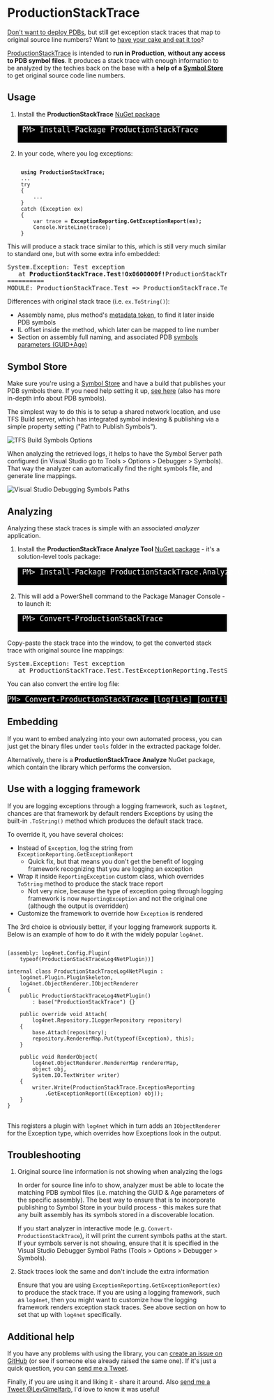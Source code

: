 # ProductionStackTrace

[Don't want to deploy PDBs][2], but still get exception stack traces that map to original source line numbers? Want to [have your cake and eat it too](http://en.wikipedia.org/wiki/You_can't_have_your_cake_and_eat_it)?

[ProductionStackTrace][1] is intended to **run in Production**, **without any access to PDB symbol files**. It produces a stack trace with enough information to be analyzed by the techies back on the base with a **help of a [Symbol Store][3]** to get original source code line numbers.

[1]: https://www.nuget.org/packages/ProductionStackTrace
[2]: http://www.lionhack.com/2014/01/14/advanced-dotnet-debugging-pdbs-and-symbols/
[3]: http://msdn.microsoft.com/en-us/library/windows/desktop/ms680693(v=vs.85).aspx

<style>
.cmd {background-color:#000;color:#fff;font-size:120%;overflow:visible}
</style>

## Usage

1. Install the **ProductionStackTrace** [NuGet package][1]

    <pre class="cmd">
    PM> Install-Package ProductionStackTrace
    </pre>

2. In your code, where you log exceptions:
   
   <pre><code language="c-sharp">
    <b>using ProductionStackTrace;</b>
    ...
    try
    {
        ...
    }
    catch (Exception ex)
    {
        var trace = <b>ExceptionReporting.GetExceptionReport(ex);</b>
        Console.WriteLine(trace);
    }
   </code></pre>

This will produce a stack trace similar to this, which is still very much similar to standard one, but with some extra info embedded:

<pre>
System.Exception: Test exception
   at <b>ProductionStackTrace.Test!0x0600000f!</b>ProductionStackTrace.Test.TestExceptionReporting.TestSimpleException() <b>+0xc</b>
==========
MODULE: ProductionStackTrace.Test => ProductionStackTrace.Test, Version=1.0.0.0, Culture=neutral, PublicKeyToken=null; G:4e6f400982514fc29d72d9928819aac0; A:6
</pre>

Differences with original stack trace (i.e. `ex.ToString()`):

  * Assembly name, plus method's [metadata token](http://blogs.msdn.com/b/davbr/archive/2011/10/17/metadata-tokens-run-time-ids-and-type-loading.aspx), to find it later inside PDB symbols
  * IL offset inside the method, which later can be mapped to line number
  * Section on assembly full naming, and associated PDB [symbols parameters (GUID+Age)][2]

## Symbol Store

Make sure you're using a [Symbol Store][3] and have a build that publishes your PDB symbols there. If you need help setting it up, [see here][2] (also has more in-depth info about PDB symbols).

The simplest way to do this is to setup a shared network location, and use TFS Build server, which has integrated symbol indexing & publishing via a simple property setting ("Path to Publish Symbols").

![TFS Build Symbols Options](http://static.lionhack.com/images/2014-01-14-advanced-dotnet-debugging-pdbs-and-symbols/TFSBuild_SourceIndexing.png)

When analyzing the retrieved logs, it helps to have the Symbol Server path configured (in Visual Studio go to Tools > Options > Debugger > Symbols). That way the analyzer can automatically find the right symbols file, and generate line mappings.

![Visual Studio Debugging Symbols Paths](http://static.lionhack.com/images/2014-01-14-advanced-dotnet-debugging-pdbs-and-symbols/Debugging_Options_Symbols.png)

## Analyzing

Analyzing these stack traces is simple with an associated _analyzer_ application.

1. Install the **ProductionStackTrace Analyze Tool** [NuGet package](https://www.nuget.org/packages/ProductionStackTrace.Analyze.Console) - it's a solution-level tools package:

    <pre class="cmd">
    PM> Install-Package ProductionStackTrace.Analyze.Console
    </pre>

2. This will add a PowerShell command to the Package Manager Console - to launch it:
    <pre class="cmd">
    PM> Convert-ProductionStackTrace
    </pre>

Copy-paste the stack trace into the window, to get the converted stack trace with original source line mappings:

<pre>
System.Exception: Test exception
   at ProductionStackTrace.Test.TestExceptionReporting.TestSimpleException() in ..\ProductionStackTrace.Test\TestExceptionReporting.cs:line 23
</pre>

You can also convert the entire log file:

<pre class="cmd">
PM> Convert-ProductionStackTrace [logfile] [outfile]
</pre>

## Embedding

If you want to embed analyzing into your own automated process, you can just get the binary files under `tools` folder in the extracted package folder.

Alternatively, there is a **ProductionStackTrace Analyze** NuGet package, which contain the library which performs the conversion. 

## Use with a logging framework

If you are logging exceptions through a logging framework, such as `log4net`, chances are that framework by default renders Exceptions by using the built-in `.ToString()` method which produces the default stack trace.

To override it, you have several choices:

  - Instead of `Exception`, log the string from `ExceptionReporting.GetExceptionReport`
    - Quick fix, but that means you don't get the benefit of logging framework recognizing that you are logging an exception
  - Wrap it inside `ReportingException` custom class, which overrides `ToString` method to produce the stack trace report
    - Not very nice, because the type of exception going through logging framework is now `ReportingException` and not the original one (although the output is overridden)
  - Customize the framework to override how `Exception` is rendered

The 3rd choice is obviously better, if your logging framework supports it. Below is an example of how to do it with the widely popular `log4net`.

<pre lang="csharp" style="overflow: visible">
<code>
[assembly: log4net.Config.Plugin(
    typeof(ProductionStackTraceLog4NetPlugin))]

internal class ProductionStackTraceLog4NetPlugin : 
    log4net.Plugin.PluginSkeleton,
    log4net.ObjectRenderer.IObjectRenderer
{
    public ProductionStackTraceLog4NetPlugin() 
        : base("ProductionStackTrace") {}

    public override void Attach(
        log4net.Repository.ILoggerRepository repository)
    {
        base.Attach(repository);
        repository.RendererMap.Put(typeof(Exception), this);
    }

    public void RenderObject(
        log4net.ObjectRenderer.RendererMap rendererMap, 
        object obj, 
        System.IO.TextWriter writer)
    {
        writer.Write(ProductionStackTrace.ExceptionReporting
            .GetExceptionReport((Exception) obj));
    }    
}
</code>
</pre>

This registers a plugin with `log4net` which in turn adds an `IObjectRenderer` for the Exception type, which overrides how Exceptions look in the output.

## Troubleshooting

1. Original source line information is not showing when analyzing the logs

    In order for source line info to show, analyzer must be able to locate the matching PDB symbol files (i.e. matching the GUID & Age parameters of the specific assembly). The best way to ensure that is to incorporate publishing to Symbol Store in your build process - this makes sure that any built assembly has its symbols stored in a discoverable location.

    If you start analyzer in interactive mode (e.g. `Convert-ProductionStackTrace`), it will print the current symbols paths at the start. If your symbols server is not showing, ensure that it is specified in the Visual Studio Debugger Symbol Paths (Tools > Options > Debugger > Symbols).

2. Stack traces look the same and don't include the extra information

    Ensure that you are using `ExceptionReporting.GetExceptionReport(ex)` to produce the stack trace. If you are using a logging framework, such as `log4net`, then you might want to customize how the logging framework renders exception stack traces. See above section on how to set that up with `log4net` specifically.

## Additional help

If you have any problems with using the library, you can [create an issue on GitHub][10] (or see if someone else already raised the same one). If it's just a quick question, you can [send me a Tweet][11].

Finally, if you are using it and liking it - share it around. Also [send me a Tweet @LevGimelfarb][12], I'd love to know it was useful!

[10]: https://github.com/gimelfarb/ProductionStackTrace/issues
[11]: http://twitter.com/home?status=@LevGimelfarb+%23prod-stack+q%3f
[12]: http://twitter.com/home?status=@LevGimelfarb+%23prod-stack+
